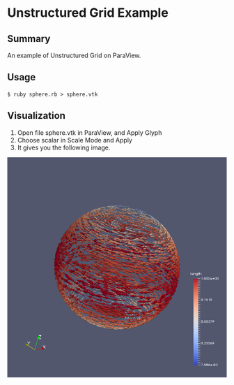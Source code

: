 # Unstructured Grid Example

## Summary
An example of Unstructured Grid on ParaView.

## Usage

```
$ ruby sphere.rb > sphere.vtk
```

## Visualization

1. Open file sphere.vtk in ParaView, and Apply Glyph
2. Choose scalar in Scale Mode  and Apply
3. It gives you the following image.

![sphere.png](sphere.png)

